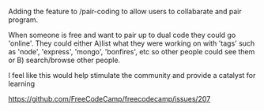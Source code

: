 Adding the feature to /pair-coding to allow users to collabarate and pair program.

When someone is free and want to pair up to dual code they could go 'online'. They could either A)list what they were working on with 'tags' such as 'node', 'express', 'mongo', 'bonfires', etc so other people could see them or B) search/browse other people.

I feel like this would help stimulate the community and provide a catalyst for learning

https://github.com/FreeCodeCamp/freecodecamp/issues/207
